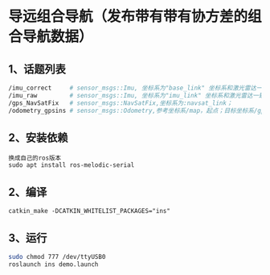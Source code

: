 # 导远组合导航（发布带有带有协方差的组合导航数据）
## 1、话题列表
```bash
/imu_correct     # sensor_msgs::Imu, 坐标系为"base_link" 坐标系和激光雷达一致；
/imu_raw         # sensor_msgs::Imu, 坐标系为"imu_link" 坐标系和激光雷达一致；
/gps_NavSatFix   # sensor_msgs::NavSatFix,坐标系为:navsat_link；
/odometry_gpsins # sensor_msgs::Odometry,参考坐标系/map，起点；目标坐标系/gps，当前位置和方向；
```
## 2、安装依赖
```
换成自己的ros版本
sudo apt install ros-melodic-serial
```
## 2、编译
```
catkin_make -DCATKIN_WHITELIST_PACKAGES="ins"
```
## 3、运行
```bash
sudo chmod 777 /dev/ttyUSB0
roslaunch ins demo.launch
```

